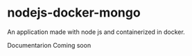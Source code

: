# nodejs-docker-mongo
An application made with node js and containerized in docker.

Documentarion Coming soon
